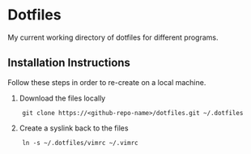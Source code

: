 # Dotfiles
My current working directory of dotfiles for different programs. 

## Installation Instructions
Follow these steps in order to re-create on a local machine. 

1. Download the files locally
``` 
    git clone https://<github-repo-name>/dotfiles.git ~/.dotfiles
```
2. Create a syslink back to the files
```
    ln -s ~/.dotfiles/vimrc ~/.vimrc
```


